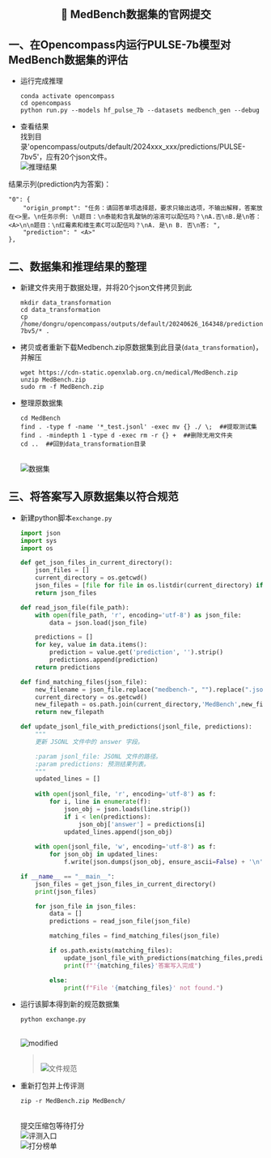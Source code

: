 ## <p align="center">📣 MedBench数据集的官网提交 </p>

## 一、在Opencompass内运行PULSE-7b模型对MedBench数据集的评估
- 运行完成推理
    ```shell
    conda activate opencompass
    cd opencompass
    python run.py --models hf_pulse_7b --datasets medbench_gen --debug
    ```
- 查看结果
<br> 找到目录'opencompass/outputs/default/2024xxx_xxx/predictions/PULSE-7bv5'，应有20个json文件。
<br>![推理结果](result.png)

结果示列(prediction内为答案)：
```
"0": {
    "origin_prompt": "任务：请回答单项选择题，要求只输出选项，不输出解释，答案放在<>里。\n任务示例: \n题目：\n泰能和含乳酸钠的溶液可以配伍吗？\nA.否\nB.是\n答：<A>\n\n题目：\n红霉素和维生素C可以配伍吗？\nA. 是\n B. 否\n答: ",
    "prediction": " <A>"
},
```

## 二、数据集和推理结果的整理
- 新建文件夹用于数据处理，并将20个json文件拷贝到此
    ```shell
    mkdir data_transformation
    cd data_transformation
    cp /home/dongru/opencompass/outputs/default/20240626_164348/predictions/PULSE-7bv5/* .
    ```

- 拷贝或者重新下载Medbench.zip原数据集到此目录(`data_transformation`)，并解压
    ```shell
    wget https://cdn-static.openxlab.org.cn/medical/MedBench.zip
    unzip MedBench.zip
    sudo rm -f MedBench.zip
    ```

- 整理原数据集
    ```shell
    cd MedBench
    find . -type f -name '*_test.jsonl' -exec mv {} ./ \;  ##提取测试集
    find . -mindepth 1 -type d -exec rm -r {} +  ##删除无用文件夹
    cd ..  ##回到data_transformation目录
    ```

    <br>![数据集](数据集.png)

## 三、将答案写入原数据集以符合规范
- 新建python脚本`exchange.py`
    ```python
    import json
    import sys
    import os

    def get_json_files_in_current_directory():
        json_files = []
        current_directory = os.getcwd()
        json_files = [file for file in os.listdir(current_directory) if file.endswith('.json')]
        return json_files

    def read_json_file(file_path):
        with open(file_path, 'r', encoding='utf-8') as json_file:
            data = json.load(json_file)

        predictions = []
        for key, value in data.items():
            prediction = value.get('prediction', '').strip()
            predictions.append(prediction)
        return predictions

    def find_matching_files(json_file):
        new_filename = json_file.replace("medbench-", "").replace(".json", "_test.jsonl")
        current_directory = os.getcwd()
        new_filepath = os.path.join(current_directory,'MedBench',new_filename)
        return new_filepath

    def update_jsonl_file_with_predictions(jsonl_file, predictions):
        """
        更新 JSONL 文件中的 answer 字段。

        :param jsonl_file: JSONL 文件的路径。
        :param predictions: 预测结果列表。
        """
        updated_lines = []
        
        with open(jsonl_file, 'r', encoding='utf-8') as f:
            for i, line in enumerate(f):
                json_obj = json.loads(line.strip())
                if i < len(predictions):
                    json_obj['answer'] = predictions[i]
                updated_lines.append(json_obj)
        
        with open(jsonl_file, 'w', encoding='utf-8') as f:
            for json_obj in updated_lines:
                f.write(json.dumps(json_obj, ensure_ascii=False) + '\n')

    if __name__ == "__main__":
        json_files = get_json_files_in_current_directory()
        print(json_files)

        for json_file in json_files:
            data = []
            predictions = read_json_file(json_file)

            matching_files = find_matching_files(json_file)

            if os.path.exists(matching_files):
                update_jsonl_file_with_predictions(matching_files,predictions)
                print(f"'{matching_files}'答案写入完成")

            else:
                print(f"File '{matching_files}' not found.")
    ```

- 运行该脚本得到新的规范数据集
    ```shell
    python exchange.py
    ```

    <br>![modified](modified.png)
    ><br>![文件规范](文件规范.png)

- 重新打包并上传评测
    ```shell
    zip -r MedBench.zip MedBench/
    ```

    <br>提交压缩包等待打分
    <br>![评测入口](upload.png)
    <br>![打分榜单](upload2.png)
